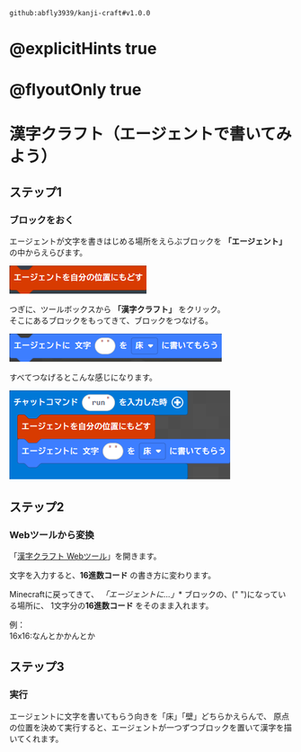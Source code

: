 ```package
github:abfly3939/kanji-craft#v1.0.0
```

# @explicitHints true
# @flyoutOnly true

# 漢字クラフト（エージェントで書いてみよう）


## ステップ1
### ブロックをおく
エージェントが文字を書きはじめる場所をえらぶブロックを **「エージェント」** の中からえらびます。

<img src="https://raw.githubusercontent.com/abfly3939/kanji-craft-lesson/main/docs/img2.png" higth="200">

つぎに、ツールボックスから **「漢字クラフト」** をクリック。  
そこにあるブロックをもってきて、ブロックをつなげる。

<img src="https://raw.githubusercontent.com/abfly3939/kanji-craft-lesson/main/docs/img1.png" higth="200">

すべてつなげるとこんな感じになります。

<img src="https://raw.githubusercontent.com/abfly3939/kanji-craft-lesson/main/docs/img3.png" higth="500">

## ステップ2
### Webツールから変換
「[漢字クラフト Webツール](https://abfly3939.github.io/kanji-craft-lesson/)」を開きます。  

文字を入力すると、**16進数コード** の書き方に変わります。  

Minecraftに戻ってきて、
*「エージェントに...」** ブロックの、(" ")になっている場所に、
1文字分の**16進数コード** をそのまま入れます。 

例：  
16x16:なんとかかんとか



## ステップ3
### 実行
エージェントに文字を書いてもらう向きを「床」「壁」どちらかえらんで、
原点の位置を決めて実行すると、エージェントが一つずつブロックを置いて漢字を描いてくれます。  







